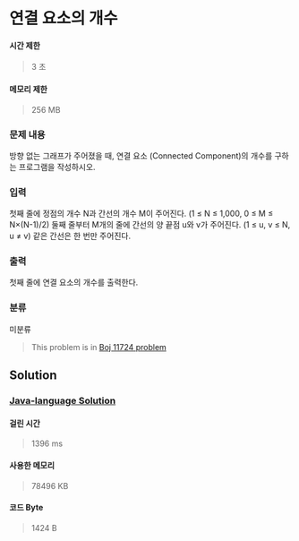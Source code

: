 # 연결 요소의 개수
#### 시간 제한
> 3 초
#### 메모리 제한
> 256 MB
### 문제 내용

방향 없는 그래프가 주어졌을 때, 연결 요소 (Connected Component)의 개수를 구하는 프로그램을 작성하시오.

### 입력

첫째 줄에 정점의 개수 N과 간선의 개수 M이 주어진다. (1 ≤ N ≤ 1,000, 0 ≤ M ≤ N×(N-1)/2) 둘째 줄부터 M개의 줄에 간선의 양 끝점 u와 v가 주어진다. (1 ≤ u, v ≤ N, u ≠ v) 같은 간선은 한 번만 주어진다.

### 출력

첫째 줄에 연결 요소의 개수를 출력한다.

### 분류
미분류
> This problem is in [Boj 11724 problem](https://www.acmicpc.net/problem/11724)

## Solution
### [Java-language Solution](./main.java)
#### 걸린 시간
> 1396 ms
#### 사용한 메모리
> 78496 KB
#### 코드 Byte
> 1424 B
